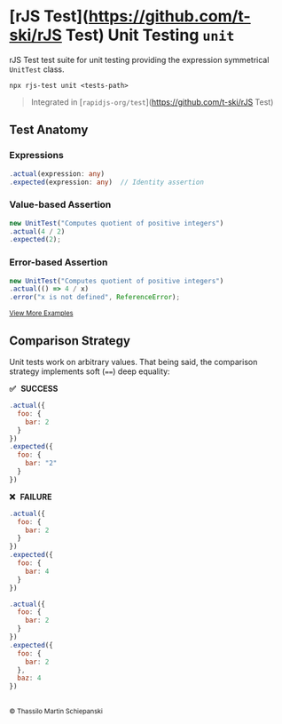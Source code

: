 # [rJS Test](https://github.com/t-ski/rJS Test) Unit Testing `unit`

rJS Test test suite for unit testing providing the expression symmetrical `UnitTest` class.

``` cli
npx rjs-test unit <tests-path>
```

> Integrated in [`rapidjs-org/test`](https://github.com/t-ski/rJS Test)

## Test Anatomy

### Expressions

``` ts
.actual(expression: any)
.expected(expression: any)  // Identity assertion
```

### Value-based Assertion

``` js
new UnitTest("Computes quotient of positive integers")
.actual(4 / 2)
.expected(2);
```

### Error-based Assertion

``` ts
new UnitTest("Computes quotient of positive integers")
.actual(() => 4 / x)
.error("x is not defined", ReferenceError);
```

<sup>[View More Examples](../../examples/unit)</sup>

## Comparison Strategy

Unit tests work on arbitrary values. That being said, the comparison strategy implements soft (`==`) deep equality:
  
**✅ &thinsp; SUCCESS**

``` js
.actual({
  foo: {
    bar: 2
  }
})
.expected({
  foo: {
    bar: "2"
  }
})
```
  
**❌ &thinsp; FAILURE**

``` js
.actual({
  foo: {
    bar: 2
  }
})
.expected({
  foo: {
	bar: 4
  }
})
```

``` js
.actual({
  foo: {
    bar: 2
  }
})
.expected({
  foo: {
	bar: 2
  },
  baz: 4
})
```

##

<sub>&copy; Thassilo Martin Schiepanski</sub>